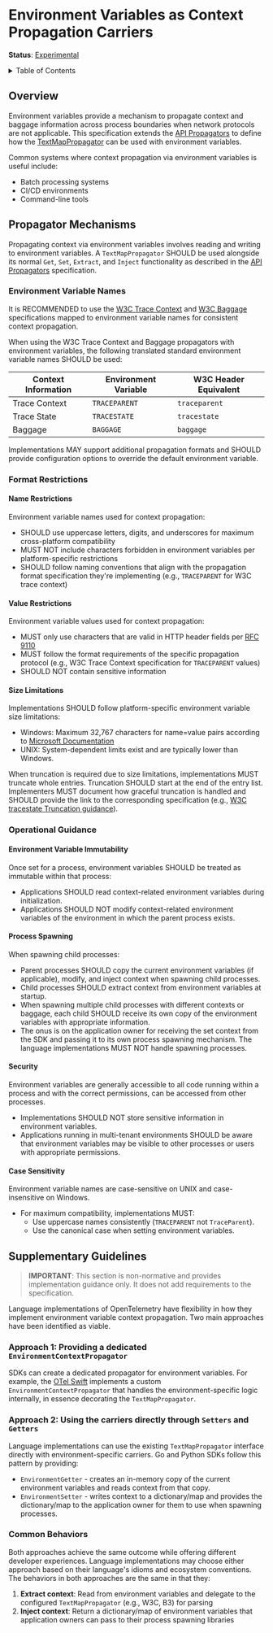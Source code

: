 # Environment Variables as Context Propagation Carriers

**Status**: [Experimental](../document-status.md)

<details>
<summary>Table of Contents</summary>

<!-- Re-generate TOC with `markdown-toc --no-first-h1 -i` -->

<!-- toc -->

- [Overview](#overview)
- [Propagator Mechanisms](#propagator-mechanisms)
  * [Environment Variable Names](#environment-variable-names)
  * [Format Restrictions](#format-restrictions)
    + [Name Restrictions](#name-restrictions)
    + [Value Restrictions](#value-restrictions)
    + [Size Limitations](#size-limitations)
  * [Operational Guidance](#operational-guidance)
    + [Environment Variable Immutability](#environment-variable-immutability)
    + [Process Spawning](#process-spawning)
    + [Security](#security)
    + [Case Sensitivity](#case-sensitivity)
- [Supplementary Guidelines](#supplementary-guidelines)
  * [Approach 1: Providing a dedicated `EnvironmentContextPropagator`](#approach-1-providing-a-dedicated-environmentcontextpropagator)
  * [Approach 2: Using the carriers directly through `Setters` and `Getters`](#approach-2-using-the-carriers-directly-through-setters-and-getters)
  * [Common Behaviors](#common-behaviors)

<!-- tocstop -->

</details>

## Overview

Environment variables provide a mechanism to propagate context and baggage
information across process boundaries when network protocols are not
applicable. This specification extends the [API Propagators](../context/api-propagators.md)
to define how the
[TextMapPropagator](../context/api-propagators.md#textmap-propagator) can be
used with environment variables.

Common systems where context propagation via environment variables is useful
include:

- Batch processing systems
- CI/CD environments
- Command-line tools

## Propagator Mechanisms

Propagating context via environment variables involves reading and writing to
environment variables. A `TextMapPropagator` SHOULD be used alongside its
normal `Get`, `Set`, `Extract`, and `Inject` functionality as described in the [API
Propagators](../context/api-propagators.md) specification.

### Environment Variable Names

It is RECOMMENDED to use the [W3C Trace
Context](https://www.w3.org/TR/trace-context/) and [W3C
Baggage](https://www.w3.org/TR/baggage/) specifications mapped to environment
variable names for consistent context propagation.

When using the W3C Trace Context and Baggage propagators with environment
variables, the following translated standard environment variable names SHOULD
be used:

| Context Information | Environment Variable | W3C Header Equivalent |
|---------------------|----------------------|-----------------------|
| Trace Context       | `TRACEPARENT`        | `traceparent`         |
| Trace State         | `TRACESTATE`         | `tracestate`          |
| Baggage             | `BAGGAGE`            | `baggage`             |

Implementations MAY support additional propagation formats and SHOULD provide
configuration options to override the default environment variable.

### Format Restrictions

#### Name Restrictions

Environment variable names used for context propagation:

- SHOULD use uppercase letters, digits, and underscores for maximum
  cross-platform compatibility
- MUST NOT include characters forbidden in environment variables per
  platform-specific restrictions
- SHOULD follow naming conventions that align with the propagation format
  specification they're implementing (e.g., `TRACEPARENT` for W3C trace context)

#### Value Restrictions

Environment variable values used for context propagation:

- MUST only use characters that are valid in HTTP header fields per [RFC
  9110](https://datatracker.ietf.org/doc/html/rfc9110)
- MUST follow the format requirements of the specific propagation protocol
  (e.g., W3C Trace Context specification for `TRACEPARENT` values)
- SHOULD NOT contain sensitive information

#### Size Limitations

Implementations SHOULD follow platform-specific environment variable size
limitations:

- Windows: Maximum 32,767 characters for name=value pairs according to
  [Microsoft Documentation](https://learn.microsoft.com/windows/win32/api/winbase/nf-winbase-setenvironmentvariable)
- UNIX: System-dependent limits exist and are typically lower than Windows.

When truncation is required due to size limitations, implementations MUST
truncate whole entries. Truncation SHOULD start at the end of the entry list.
Implementers MUST document how graceful truncation is handled and SHOULD
provide the link to the corresponding specification (e.g., [W3C tracestate
Truncation guidance][w3c-truncation]).

[w3c-truncation]: https://www.w3.org/TR/trace-context/#tracestate-limits

### Operational Guidance

#### Environment Variable Immutability

Once set for a process, environment variables SHOULD be treated as immutable
within that process:

- Applications SHOULD read context-related environment variables during
  initialization.
- Applications SHOULD NOT modify context-related environment variables of the
  environment in which the parent process exists.

#### Process Spawning

When spawning child processes:

- Parent processes SHOULD copy the current environment variables (if
  applicable), modify, and inject context when spawning child processes.
- Child processes SHOULD extract context from environment variables at startup.
- When spawning multiple child processes with different contexts or baggage,
  each child SHOULD receive its own copy of the environment variables with
  appropriate information.
- The onus is on the application owner for receiving the set context from the
  SDK and passing it to its own process spawning mechanism. The language
  implementations MUST NOT handle spawning processes.

#### Security

Environment variables are generally accessible to all code running within a
process and with the correct permissions, can be accessed from other processes.

- Implementations SHOULD NOT store sensitive information in environment
  variables.
- Applications running in multi-tenant environments SHOULD be aware that
  environment variables may be visible to other processes or users with
  appropriate permissions.

#### Case Sensitivity

Environment variable names are case-sensitive on UNIX and case-insensitive on
Windows.

- For maximum compatibility, implementations MUST:
  - Use uppercase names consistently (`TRACEPARENT` not `TraceParent`).
  - Use the canonical case when setting environment variables.

## Supplementary Guidelines

> **IMPORTANT**: This section is non-normative and provides implementation
> guidance only. It does not add requirements to the specification.

Language implementations of OpenTelemetry have flexibility in how they implement
environment variable context propagation. Two main approaches have been
identified as viable.

### Approach 1: Providing a dedicated `EnvironmentContextPropagator`

SDKs can create a dedicated propagator for environment variables. For example,
the [OTel Swift][swift] implements a custom `EnvironmentContextPropagator` that
handles the environment-specific logic internally, in essence decorating the
`TextMapPropagator`.

### Approach 2: Using the carriers directly through `Setters` and `Getters`

Language implementations can use the existing `TextMapPropagator` interface directly with
environment-specific carriers. Go and Python SDKs follow this pattern by
providing:

- `EnvironmentGetter` - creates an in-memory copy of the current environment
  variables and reads context from that copy.
- `EnvironmentSetter` - writes context to a dictionary/map and provides the
  dictionary/map to the application owner for them to use when spawning processes.

### Common Behaviors

Both approaches achieve the same outcome while offering different developer
experiences. Language implementations may choose either approach based on their
language's idioms and ecosystem conventions. The behaviors in both approaches
are the same in that they:

1. **Extract context**: Read from environment variables and delegate to the
   configured `TextMapPropagator` (e.g., W3C, B3) for parsing
2. **Inject context**: Return a dictionary/map of environment variables that
   application owners can pass to their process spawning libraries

[swift]: https://github.com/open-telemetry/opentelemetry-swift/blob/main/Sources/OpenTelemetrySdk/Trace/Propagation/EnvironmentContextPropagator.swift
